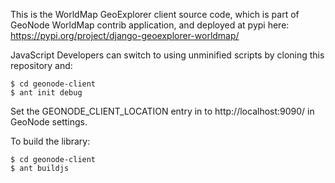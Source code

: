 This is the WorldMap GeoExplorer client source code, which is part of GeoNode WorldMap contrib application, and deployed at pypi here: https://pypi.org/project/django-geoexplorer-worldmap/

JavaScript Developers can switch to using unminified scripts by cloning this repository and:

```
$ cd geonode-client
$ ant init debug
```

Set the GEONODE_CLIENT_LOCATION entry in to http://localhost:9090/ in GeoNode settings.

To build the library:

```
$ cd geonode-client
$ ant buildjs
```
